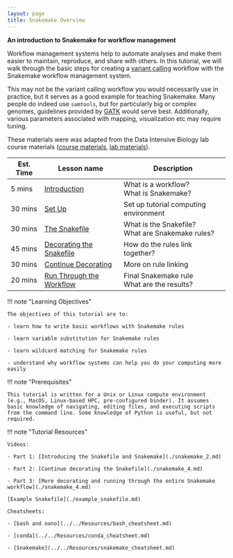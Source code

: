 ```yaml
---
layout: page
title: Snakemake Overview
---
```


**An introduction to Snakemake for workflow management**

Workflow management systems help to automate analyses and make them easier to maintain, reproduce, and share with others. In this tutorial, we will walk through the basic steps for creating a [variant calling](https://www.ebi.ac.uk/training-beta/online/courses/human-genetic-variation-introduction/variant-identification-and-analysis/) workflow with the Snakemake workflow management system.

This may not be the variant calling workflow you would necessarily use in practice, but it serves as a good example for teaching Snakemake. Many people do indeed use `samtools`, but for particularly big or complex genomes, guidelines provided by  [GATK](https://gatk.broadinstitute.org/hc/en-us) would serve best. Additionally, various parameters associated with mapping, visualization etc may require tuning.

These materials were was adapted from the Data Intensive Biology lab course materials ([course materials](https://github.com/ngs-docs/2020-GGG298), [lab materials](https://github.com/ngs-docs/2020-GGG201b-lab)).

Est. Time | Lesson name | Description
--- | --- | ---
5 mins | [Introduction](./snakemake_0.md) | What is a workflow? <br />What is Snakemake?
30 mins | [Set Up](./snakemake_1.md) | Set up tutorial computing environment
30 mins | [The Snakefile](./snakemake_2.md) | What is the Snakefile? <br />What are Snakemake rules?
45 mins | [Decorating the Snakefile](./snakemake_3.md) | How do the rules link together?
30 mins | [Continue Decorating](./snakemake_4.md) | More on rule linking
20 mins | [Run Through the Workflow](./snakemake_5.md) | Final Snakemake rule <br />What are the results?

!!! note "Learning Objectives"

    The objectives of this tutorial are to:
    
    - learn how to write basic workflows with Snakemake rules
    
    - learn variable substitution for Snakemake rules
    
    - learn wildcard matching for Snakemake rules
    
    - understand why workflow systems can help you do your computing more easily


!!! note "Prerequisites"
    
    This tutorial is written for a Unix or Linux compute environment (e.g., MacOS, Linux-based HPC, pre-configured binder). It assumes basic knowledge of navigating, editing files, and executing scripts from the command line. Some knowledge of Python is useful, but not required.    


!!! note "Tutorial Resources"

    Videos: 

    - Part 1: [Introducing the Snakefile and Snakemake](./snakemake_2.md)

    - Part 2: [Continue decorating the Snakefile](./snakemake_4.md)

    - Part 3: [More decorating and running through the entire Snakemake workflow](./snakemake_4.md)

    [Example Snakefile](./example_snakefile.md)

    Cheatsheets:

    - [bash and nano](../../Resources/bash_cheatsheet.md)
    
    - [conda](../../Resources/conda_cheatsheet.md)
  
    - [Snakemake](../../Resources/snakemake_cheatsheet.md)

